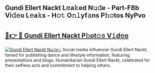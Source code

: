 ## Gundi Ellert Nackt L𝚎a𝚔ed N𝚞𝚍e - Part-F8b Vi𝚍𝚎o L𝚎a𝚔s - H𝚘𝚝 O𝚗𝚕yf𝚊ns P𝚑𝚘tos NyPvo

# <h2><a href="http://kfdwhu.oniu.top/?m=Gundi+Ellert+Nackt">🔗👉 🔴 Gundi Ellert Nackt P𝚑ot𝚘𝚜 V𝚒d𝚎o</a></h2>

[![Gundi Ellert Nackt Nu𝚍e𝚜](https://i.imgur.com/0qMVB7G.gif)](http://kfdwhu.oniu.top/?m=Gundi+Ellert+Nackt)
Social media influencer Gundi Ellert Nackt, famed for publishing dance and lifestyle information, featuring presentations and blogs. Humanitarian Gundi Ellert Nackt, celebrated for their selfless acts and commitment to helping others.  
